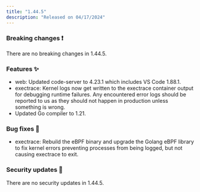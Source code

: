 ```yaml
---
title: "1.44.5"
description: "Released on 04/17/2024"
---
```


### Breaking changes ❗

There are no breaking changes in 1.44.5.

### Features ✨

- web: Updated code-server to 4.23.1 which includes VS Code 1.88.1.
- exectrace: Kernel logs now get written to the exectrace container output for
  debugging runtime failures. Any encountered error logs should be reported to
  us as they should not happen in production unless something is wrong.
- Updated Go compiler to 1.21.

### Bug fixes 🐛

- exectrace: Rebuild the eBPF binary and upgrade the Golang eBPF library to fix
  kernel errors preventing processes from being logged, but not causing
  exectrace to exit.

### Security updates 🔐

There are no security updates in 1.44.5.
